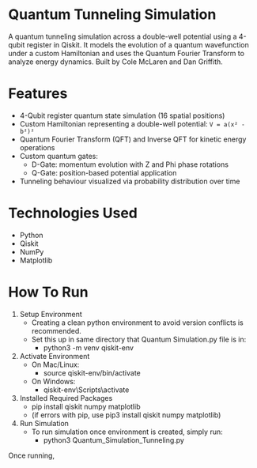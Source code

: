 # Quantum Tunneling Simulation
A quantum tunneling simulation across a double-well potential using a 4-qubit register in Qiskit. It models the evolution of a quantum wavefunction under a custom Hamiltonian and uses the Quantum Fourier Transform to analyze energy dynamics. 
Built by Cole McLaren and Dan Griffith. 

# Features
- 4-Qubit register quantum state simulation (16 spatial positions)
- Custom Hamiltonian representing a double-well potential: `V = a(x² - b²)²`
- Quantum Fourier Transform (QFT) and Inverse QFT for kinetic energy operations
- Custom quantum gates:
  - D-Gate: momentum evolution with Z and Phi phase rotations
  - Q-Gate: position-based potential application
- Tunneling behaviour visualized via probability distribution over time

# Technologies Used
- Python
- Qiskit
- NumPy
- Matplotlib

# How To Run
1. Setup Environment
   - Creating a clean python environment to avoid version conflicts is recommended.
   - Set this up in same directory that Quantum Simulation.py file is in:
     - python3 -m venv qiskit-env
2. Activate Environment
   - On Mac/Linux:
     - source qiskit-env/bin/activate
   - On Windows:
     - qiskit-env\Scripts\activate
3. Installed Required Packages
     - pip install qiskit numpy matplotlib
     - (if errors with pip, use pip3 install qiskit numpy matplotlib)
4. Run Simulation
   - To run simulation once environment is created, simply run:
     - python3 Quantum_Simulation_Tunneling.py

Once running, 
